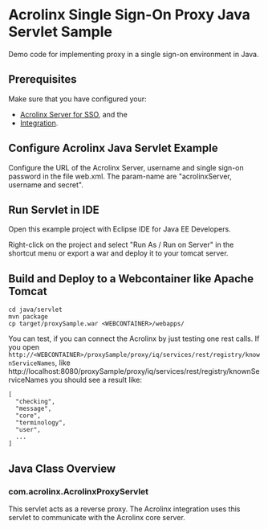 # Acrolinx Single Sign-On Proxy Java Servlet Sample

Demo code for implementing proxy in a single sign-on environment in Java.

## Prerequisites

Make sure that you have configured your:
* [Acrolinx Server for SSO](/acrolinx-proxy-sample#configure-the-acrolinx-server), and the 
* [Integration](/acrolinx-proxy-sample#configure-the-integration).

## Configure Acrolinx Java Servlet Example

Configure the URL of the Acrolinx Server, username and single sign-on password in the file web.xml. The param-name are "acrolinxServer, username and secret".

## Run Servlet in IDE

Open this example project with Eclipse IDE for Java EE Developers.

Right-click on the project and select "Run As / Run on Server" in the shortcut menu or export a war and deploy it to your tomcat server.

## Build and Deploy to a Webcontainer like Apache Tomcat 

```
cd java/servlet
mvn package
cp target/proxySample.war <WEBCONTAINER>/webapps/
```

You can test, if you can connect the Acrolinx by just testing one rest calls.
If you open `http://<WEBCONTAINER>/proxySample/proxy/iq/services/rest/registry/knownServiceNames`, like http://localhost:8080/proxySample/proxy/iq/services/rest/registry/knownServiceNames you should see a result like:

```
[
  "checking",
  "message",
  "core",
  "terminology",
  "user",
  ...
]
```

## Java Class Overview

### com.acrolinx.AcrolinxProxyServlet

This servlet acts as a reverse proxy. The Acrolinx integration uses this servlet to communicate with the Acrolinx core server.